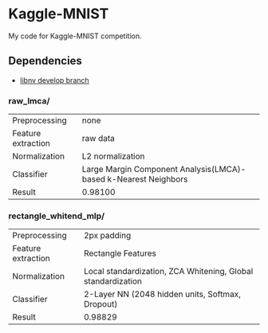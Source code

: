 # Kaggle-MNIST

My code for Kaggle-MNIST competition.

## Dependencies

- [libnv develop branch](https://github.com/nagadomi/nv/tree/develop)</a>

### raw_lmca/

<table>
  <tbody>
    <tr>
      <td>Preprocessing</td><td>none</td>
    </tr>
    <tr>
      <td>Feature extraction</td><td>raw data</td>
    </tr>
    <tr>
      <td>Normalization</td><td>L2 normalization</td>
    </tr>
    <tr>
      <td>Classifier</td><td>Large Margin Component Analysis(LMCA)-based k-Nearest Neighbors</td>
    </tr>
    <tr>
      <td>Result</td><td>0.98100</td>
    </tr>
  </tbody>
</table>

### rectangle_whitend_mlp/

<table>
  <tbody>
    <tr>
      <td>Preprocessing</td><td>2px padding</td>
    </tr>
    <tr>
      <td>Feature extraction</td><td>Rectangle Features</td>
    </tr>
    <tr>
      <td>Normalization</td><td>Local standardization, ZCA Whitening, Global standardization</td>
    </tr>
    <tr>
      <td>Classifier</td><td>2-Layer NN (2048 hidden units, Softmax, Dropout)</td>
    </tr>
    <tr>
      <td>Result</td><td>0.98829</td>
    </tr>
  </tbody>
</table>
